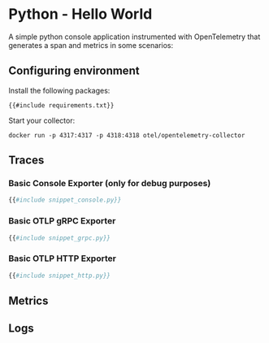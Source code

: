 # Python - Hello World

A simple python console application instrumented with OpenTelemetry that generates a span and metrics in some scenarios:

## Configuring environment

Install the following packages:

```python,install_deps
{{#include requirements.txt}}
```

Start your collector:

```shell
docker run -p 4317:4317 -p 4318:4318 otel/opentelemetry-collector
```

## Traces

### Basic Console Exporter (only for debug purposes)

```python
{{#include snippet_console.py}}
```

### Basic OTLP gRPC Exporter

```python
{{#include snippet_grpc.py}}
```

### Basic OTLP HTTP Exporter

```python
{{#include snippet_http.py}}
```

## Metrics


## Logs

